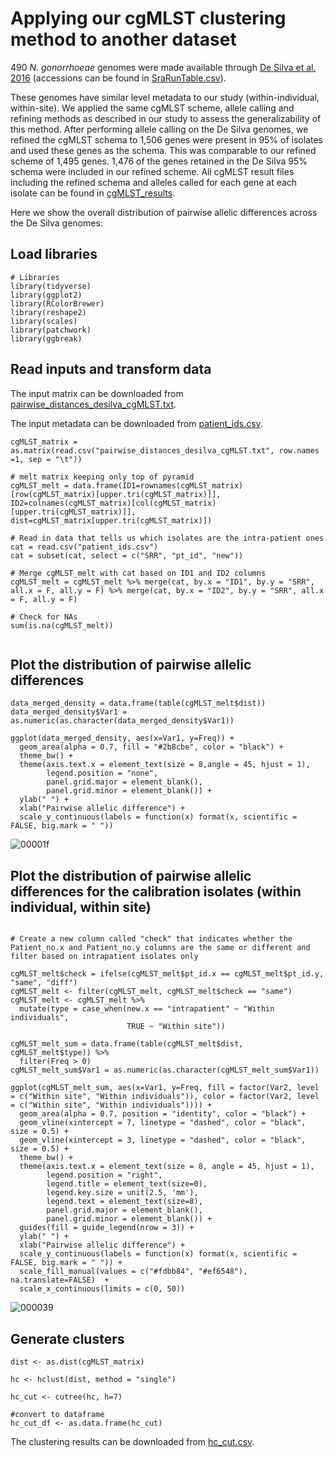 # Applying our cgMLST clustering method to another dataset

490 *N. gonorrhoeae* genomes were made available through [De Silva et
al. 2016](https://10.1016/S1473-3099(16)30157-8) (accessions can be
found in
[SraRunTable.csv](https://github.com/mtaouk/Neisseria_gonorrhoeae_transmission_Australia/blob/main/Supplementary_analyses/cgMLST_method/SraRunTable.csv)).

These genomes have similar level metadata to our study
(within-individual, within-site). We applied the same cgMLST scheme,
allele calling and refining methods as described in our study to assess
the generalizability of this method. After performing allele calling on
the De Silva genomes, we refined the cgMLST schema to 1,506 genes were
present in 95% of isolates and used these genes as the schema. This was
comparable to our refined scheme of 1,495 genes. 1,476 of the genes
retained in the De Silva 95% schema were included in our refined scheme.
All cgMLST result files including the refined schema and alleles called
for each gene at each isolate can be found in
[cgMLST_results](https://github.com/mtaouk/Neisseria_gonorrhoeae_transmission_Australia/tree/main/Supplementary_analyses/cgMLST_method/cgMLST_results).

Here we show the overall distribution of pairwise allelic differences
across the De Silva genomes:

## Load libraries

```         
# Libraries
library(tidyverse)
library(ggplot2)
library(RColorBrewer)
library(reshape2)
library(scales)
library(patchwork)
library(ggbreak)
```

## Read inputs and transform data

The input matrix can be downloaded from
[pairwise_distances_desilva_cgMLST.txt](https://github.com/mtaouk/Neisseria_gonorrhoeae_transmission_Australia/blob/main/Supplementary_analyses/cgMLST_method/pairwise_distances_desilva_cgMLST.txt).

The input metadata can be downloaded from
[patient_ids.csv](https://github.com/mtaouk/Neisseria_gonorrhoeae_transmission_Australia/blob/main/Supplementary_analyses/cgMLST_method/patient_ids.csv).

```         
cgMLST_matrix = as.matrix(read.csv("pairwise_distances_desilva_cgMLST.txt", row.names =1, sep = "\t"))

# melt matrix keeping only top of pyramid
cgMLST_melt = data.frame(ID1=rownames(cgMLST_matrix)[row(cgMLST_matrix)[upper.tri(cgMLST_matrix)]], ID2=colnames(cgMLST_matrix)[col(cgMLST_matrix)[upper.tri(cgMLST_matrix)]], dist=cgMLST_matrix[upper.tri(cgMLST_matrix)])

# Read in data that tells us which isolates are the intra-patient ones
cat = read.csv("patient_ids.csv")
cat = subset(cat, select = c("SRR", "pt_id", "new"))

# Merge cgMLST_melt with cat based on ID1 and ID2 columns
cgMLST_melt = cgMLST_melt %>% merge(cat, by.x = "ID1", by.y = "SRR", all.x = F, all.y = F) %>% merge(cat, by.x = "ID2", by.y = "SRR", all.x = F, all.y = F)

# Check for NAs
sum(is.na(cgMLST_melt))
  
```

## Plot the distribution of pairwise allelic differences

```         
data_merged_density = data.frame(table(cgMLST_melt$dist))
data_merged_density$Var1 = as.numeric(as.character(data_merged_density$Var1))

ggplot(data_merged_density, aes(x=Var1, y=Freq)) +
  geom_area(alpha = 0.7, fill = "#2b8cbe", color = "black") +
  theme_bw() +
  theme(axis.text.x = element_text(size = 8,angle = 45, hjust = 1),
        legend.position = "none",
        panel.grid.major = element_blank(),
        panel.grid.minor = element_blank()) +
  ylab(" ") +
  xlab("Pairwise allelic difference") +
  scale_y_continuous(labels = function(x) format(x, scientific = FALSE, big.mark = " "))
```
![00001f](https://github.com/mtaouk/Neisseria_gonorrhoeae_transmission_Australia/assets/90819350/9646d68f-4e4b-4a69-afde-ac4299a9895e)

## Plot the distribution of pairwise allelic differences for the calibration isolates (within individual, within site)

```         

# Create a new column called "check" that indicates whether the Patient_no.x and Patient_no.y columns are the same or different and filter based on intrapatient isolates only

cgMLST_melt$check = ifelse(cgMLST_melt$pt_id.x == cgMLST_melt$pt_id.y, "same", "diff")
cgMLST_melt <- filter(cgMLST_melt, cgMLST_melt$check == "same")
cgMLST_melt <- cgMLST_melt %>%
  mutate(type = case_when(new.x == "intrapatient" ~ "Within individuals",
                          TRUE ~ "Within site"))

cgMLST_melt_sum = data.frame(table(cgMLST_melt$dist, cgMLST_melt$type)) %>%
  filter(Freq > 0)
cgMLST_melt_sum$Var1 = as.numeric(as.character(cgMLST_melt_sum$Var1))

ggplot(cgMLST_melt_sum, aes(x=Var1, y=Freq, fill = factor(Var2, level = c("Within site", "Within individuals")), color = factor(Var2, level = c("Within site", "Within individuals")))) +
  geom_area(alpha = 0.7, position = "identity", color = "black") +
  geom_vline(xintercept = 7, linetype = "dashed", color = "black", size = 0.5) +
  geom_vline(xintercept = 3, linetype = "dashed", color = "black", size = 0.5) +
  theme_bw() +
  theme(axis.text.x = element_text(size = 8, angle = 45, hjust = 1),
        legend.position = "right",
        legend.title = element_text(size=0),
        legend.key.size = unit(2.5, 'mm'),
        legend.text = element_text(size=8),
        panel.grid.major = element_blank(),
        panel.grid.minor = element_blank()) +
  guides(fill = guide_legend(nrow = 3)) +
  ylab(" ") +
  xlab("Pairwise allelic difference") +
  scale_y_continuous(labels = function(x) format(x, scientific = FALSE, big.mark = " ")) +
  scale_fill_manual(values = c("#fdbb84", "#ef6548"), na.translate=FALSE)  +
  scale_x_continuous(limits = c(0, 50))
```
![000039](https://github.com/mtaouk/Neisseria_gonorrhoeae_transmission_Australia/assets/90819350/2f7d8726-b90a-4065-b5ce-e29e2a7eed5a)

## Generate clusters

```         
dist <- as.dist(cgMLST_matrix) 

hc <- hclust(dist, method = "single")

hc_cut <- cutree(hc, h=7)

#convert to dataframe
hc_cut_df <- as.data.frame(hc_cut)
```

The clustering results can be downloaded from
[hc_cut.csv](https://github.com/mtaouk/Neisseria_gonorrhoeae_transmission_Australia/blob/main/Supplementary_analyses/cgMLST_method/hc_cut.csv).
